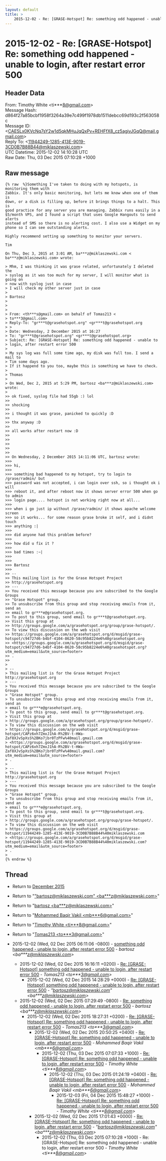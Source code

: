 ```yaml
---
layout: default
title: >
    2015-12-02 - Re: [GRASE-Hotspot] Re: something odd happened - unable to login, after restart error 500
---
```


# 2015-12-02 - Re: [GRASE-Hotspot] Re: something odd happened - unable to login, after restart error 500

## Header Data

From: Timothy White \<ti***8@gmail.com\><br>
Message Hash: d864f27a85bcbf1958f3264a39e7c499f1978db1511debcc69d193c2f563058c<br>
Message ID: \<CAESLx0KVcNq7sY2w1d5qkMHuJqQxPv+REHFfX8_cz5agivJGqQ@mail.gmail.com\><br>
Reply To: \<11944249-1285-413E-9019-3CD0B7B88B44@miklaszewski.com\><br>
UTC Datetime: 2015-12-02 14:10:28 UTC<br>
Raw Date: Thu, 03 Dec 2015 07:10:28 +1000<br>

## Raw message

```
{% raw  %}Something I've taken to doing with my hotspots, is monitoring them with
Zabbix. It's only basic monitoring, but lets me know when one of them is
down, or a disk is filling up, before it brings things to a halt. This is
good practice for any server you are managing. Zabbix runs easily in a
$5/month VPS, and I found a script that uses Google Hangouts to send alerts
instead of SMS so there is no alerting cost. I also use a Widget on my
phone so I can see outstanding alerts.

Highly recommend setting up something to monitor your servers.

Tim

On Thu, Dec 3, 2015 at 3:01 AM, ba***z@miklaszewski.com <
ba***z@miklaszewski.com> wrote:

> Mhm, I was thinking it was grase related, unfortunately I deleted the
> syslog as it was too much for my server, I will monitor what is going on
> now with syslog just in case
> I will check my other server just in case
>
> Bartosz
>
>
>
> From: <th***s@gmail.com> on behalf of Tomas213 <
> to***3@gmail.com>
> Reply-To: "gr***t@grasehotspot.org" <gr***t@grasehotspot.org
> >
> Date: Wednesday, 2 December 2015 at 16:27
> To: "gr***t@grasehotspot.org" <gr***t@grasehotspot.org>
> Subject: Re: [GRASE-Hotspot] Re: something odd happened - unable to
> login, after restart error 500
>
> My sys log was full some time ago, my disk was full too. I send a mail to
> Tim some days ago.
> If it happend to you too, maybe this is something we have to check.
>
> Thomas
>
> On Wed, Dec 2, 2015 at 5:29 PM, bartosz <ba***z@miklaszewski.com> wrote:
>
>> ok fixed, syslog file had 55gb :) lol
>>
>> shocking
>>
>> i thought it was grase, panicked to quickly :D
>>
>> thx anyway :D
>>
>> all works after restart now :D
>>
>>
>>
>>
>>
>> On Wednesday, 2 December 2015 14:11:06 UTC, bartosz wrote:
>>>
>>> hi,
>>>
>>> something bad happened to my hotspot, try to login to /grase/radmin/ but
>>> password was not accepted, i can login over ssh, so i thought ok i will
>>> reboot it, and after reboot now it shows server error 500 when go to admin
>>> login page.... hotspot is not working right now at all...
>>>
>>> when i go just ip without /grase/radmin/ it shows apache welcome screen
>>> so it works... for some reason grase broke it self, and i didnt touch
>>> anything :|
>>>
>>> did anyone had this problem before?
>>>
>>> how did u fix it ?
>>>
>>> bad times :~|
>>>
>>>
>>> Bartosz
>>>
>> --
>> This mailing list is for the Grase Hotspot Project
>> http://grasehotspot.org
>> ---
>> You received this message because you are subscribed to the Google Groups
>> "Grase Hotspot" group.
>> To unsubscribe from this group and stop receiving emails from it, send an
>> email to gr***e@grasehotspot.org.
>> To post to this group, send email to gr***t@grasehotspot.org.
>> Visit this group at
>> http://groups.google.com/a/grasehotspot.org/group/grase-hotspot/.
>> To view this discussion on the web visit
>> https://groups.google.com/a/grasehotspot.org/d/msgid/grase-hotspot/c94727d6-b4bf-4104-8620-58c95b8224e6%40grasehotspot.org
>> <https://groups.google.com/a/grasehotspot.org/d/msgid/grase-hotspot/c94727d6-b4bf-4104-8620-58c95b8224e6%40grasehotspot.org?utm_medium=email&utm_source=footer>
>> .
>>
>
> --
> This mailing list is for the Grase Hotspot Project http://grasehotspot.org
> ---
> You received this message because you are subscribed to the Google Groups
> "Grase Hotspot" group.
> To unsubscribe from this group and stop receiving emails from it, send an
> email to gr***e@grasehotspot.org.
> To post to this group, send email to gr***t@grasehotspot.org.
> Visit this group at
> http://groups.google.com/a/grasehotspot.org/group/grase-hotspot/.
> To view this discussion on the web visit
> https://groups.google.com/a/grasehotspot.org/d/msgid/grase-hotspot/CAPz6xh7ZmxJ1hA-R%2BV-t-HWa-Zaf8XJvSpXsS%2BKo7jbr0TzPFw%40mail.gmail.com
> <https://groups.google.com/a/grasehotspot.org/d/msgid/grase-hotspot/CAPz6xh7ZmxJ1hA-R%2BV-t-HWa-Zaf8XJvSpXsS%2BKo7jbr0TzPFw%40mail.gmail.com?utm_medium=email&utm_source=footer>
> .
>
> --
> This mailing list is for the Grase Hotspot Project http://grasehotspot.org
> ---
> You received this message because you are subscribed to the Google Groups
> "Grase Hotspot" group.
> To unsubscribe from this group and stop receiving emails from it, send an
> email to gr***e@grasehotspot.org.
> To post to this group, send email to gr***t@grasehotspot.org.
> Visit this group at
> http://groups.google.com/a/grasehotspot.org/group/grase-hotspot/.
> To view this discussion on the web visit
> https://groups.google.com/a/grasehotspot.org/d/msgid/grase-hotspot/11944249-1285-413E-9019-3CD0B7B88B44%40miklaszewski.com
> <https://groups.google.com/a/grasehotspot.org/d/msgid/grase-hotspot/11944249-1285-413E-9019-3CD0B7B88B44%40miklaszewski.com?utm_medium=email&utm_source=footer>
> .
>
{% endraw %}
```

## Thread

+ Return to [December 2015](/archive/2015/12)

+ Return to "["bartosz@miklaszewski.com" <ba***z<span>@</span>miklaszewski.com>](/authors/ba___z_at_miklaszewski_com)"
+ Return to "[bartosz <ba***z<span>@</span>miklaszewski.com>](/authors/ba___z_at_miklaszewski_com)"
+ Return to "[Mohammed Baqir Vakil <mb***6<span>@</span>gmail.com>](/authors/mb___6_at_gmail_com)"
+ Return to "[Timothy White <ti***8<span>@</span>gmail.com>](/authors/ti___8_at_gmail_com)"
+ Return to "[Tomas213 <to***3<span>@</span>gmail.com>](/authors/to___3_at_gmail_com)"

+ 2015-12-02 (Wed, 02 Dec 2015 06:11:06 -0800) - [something odd happened - unable to login, after restart error 500](/archive/2015/12/bcd700ee33a2b190693cc71305de18815fad66df787ef9b256d1fd46f9bc30c3) - _bartosz \<ba***z@miklaszewski.com\>_
  + 2015-12-02 (Wed, 02 Dec 2015 16:16:11 +0200) - [Re: [GRASE-Hotspot] something odd happened - unable to login, after restart error 500](/archive/2015/12/dbe1077685980a6a0726a11a488454866c2930b5052f9ff2ff90df631a36ab31) - _Tomas213 \<to***3@gmail.com\>_
    + 2015-12-02 (Wed, 02 Dec 2015 14:28:29 +0000) - [Re: [GRASE-Hotspot] something odd happened - unable to login, after restart error 500](/archive/2015/12/647bc70cdef0ad59959993cf85615f67dc2ed17510a82557eec0b853a02ec846) - _"bartosz@miklaszewski.com" \<ba***z@miklaszewski.com\>_
  + 2015-12-02 (Wed, 02 Dec 2015 07:29:49 -0800) - [Re: something odd happened - unable to login, after restart error 500](/archive/2015/12/b49f8a5acd2d1cef36de5b556cb9d8bb4e6651ad6ac9b1a23d5ab406a4d720ee) - _bartosz \<ba***z@miklaszewski.com\>_
    + 2015-12-02 (Wed, 02 Dec 2015 18:27:31 +0200) - [Re: [GRASE-Hotspot] Re: something odd happened - unable to login, after restart error 500](/archive/2015/12/534e0b7dc0ca841c3e95e1c64f7b9d405d837fbea8a50c8d2da6111e4f132443) - _Tomas213 \<to***3@gmail.com\>_
      + 2015-12-02 (Wed, 02 Dec 2015 20:50:25 +0400) - [Re: [GRASE-Hotspot] Re: something odd happened - unable to login, after restart error 500](/archive/2015/12/45d129fa2a8c1ce184f11e0a9f910bc08bff04a4da272440c5346d1aec02e0f2) - _Mohammed Baqir Vakil \<mb***6@gmail.com\>_
        + 2015-12-02 (Thu, 03 Dec 2015 07:07:33 +1000) - [Re: [GRASE-Hotspot] Re: something odd happened - unable to login, after restart error 500](/archive/2015/12/a97cad412143c9ca8fc4e41da8f7dd359f8c66afa5ca9c65ce71f0830ae6eb0a) - _Timothy White \<ti***8@gmail.com\>_
          + 2015-12-02 (Thu, 03 Dec 2015 01:24:19 +0400) - [Re: [GRASE-Hotspot] Re: something odd happened - unable to login, after restart error 500](/archive/2015/12/3b463cc9ce84b1644c7ac8e6488e34af681e672a376ed1e2d64d2edba8f00775) - _Mohammed Baqir Vakil \<mb***6@gmail.com\>_
            + 2015-12-03 (Fri, 04 Dec 2015 15:48:27 +1000) - [Re: [GRASE-Hotspot] Re: something odd happened - unable to login, after restart error 500](/archive/2015/12/886b7db09a27d97ff4b4073b71b7217e00205b7bcba5374d54dbb41fac624e00) - _Timothy White \<ti***8@gmail.com\>_
      + 2015-12-02 (Wed, 02 Dec 2015 17:01:43 +0000) - [Re: [GRASE-Hotspot] Re: something odd happened - unable to login, after restart error 500](/archive/2015/12/1bf3d93896b34cf19f048f9457351e7efe40d6c87fd547cb15df07466ad0ae6f) - _"bartosz@miklaszewski.com" \<ba***z@miklaszewski.com\>_
        + 2015-12-02 (Thu, 03 Dec 2015 07:10:28 +1000) - Re: [GRASE-Hotspot] Re: something odd happened - unable to login, after restart error 500 - _Timothy White \<ti***8@gmail.com\>_

